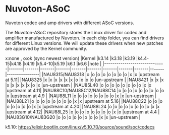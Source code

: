 # Nuvoton-ASoC
Nuvoton codec and amp drivers with different ASoC versions.

The Nuvoton-ASoC repository stores the Linux driver for codec and amplifier manufactured by Nuvoton. In each chip folder, you can find drivers for different Linux versions. We will update these drivers when new patches are approved by the Kernel community.

x:none , o:ok (sync newest version)
|Kernel                        |k3.14  |k3.18  |k3.19  |k4.4-15|k4.18  |k4.19  |k5.4-10|k5.19  |k6.1   |k6.6   |note            |
|------------------------------|-------|-------|-------|-------|-------|-------|-------|-------|-------|-------|----------------|
|NAU8315/NAU8318               |o      |o      |o      |o      |o      |o      |o      |o      |x      |x      |upstream at 5.11|
|NAU8325                       |x      |x      |x      |x      |x      |x      |o      |x      |x      |o      |un-upstream     |
|NAU8421                       |x      |x      |x      |x      |x      |x      |x      |x      |o      |x      |un-upstream     |
|NAU85L40                      |o      |o      |o      |o      |o      |o      |o      |o      |x      |x      |upstream at 4.11|
|NAU88C10/NAU88C12/NAU88C14    |o      |o      |o      |o      |o      |o      |o      |o      |o      |x      |upstream at 4.9 |
|NAU88L11                      |o      |o      |o      |o      |o      |o      |o      |o      |x      |x      |un-upstream     |
|NAU88L21                      |o      |o      |o      |o      |o      |o      |o      |o      |x      |x      |upstream at 5.16|
|NAU88C22                      |o      |o      |o      |o      |o      |o      |o      |o      |x      |x      |upstream at 4.20|
|NAU88L24                      |o      |o      |o      |o      |o      |o      |o      |o      |x      |x      |upstream at 4.12|
|NAU88L25                      |o      |o      |o      |o      |o      |o      |o      |o      |x      |o      |upstream at 4.4 |
|NAU83G10/NAU83G20             |o      |o      |o      |o      |o      |o      |o      |o      |x      |x      |un-upstream     |

k5.10: https://elixir.bootlin.com/linux/v5.10.70/source/sound/soc/codecs
